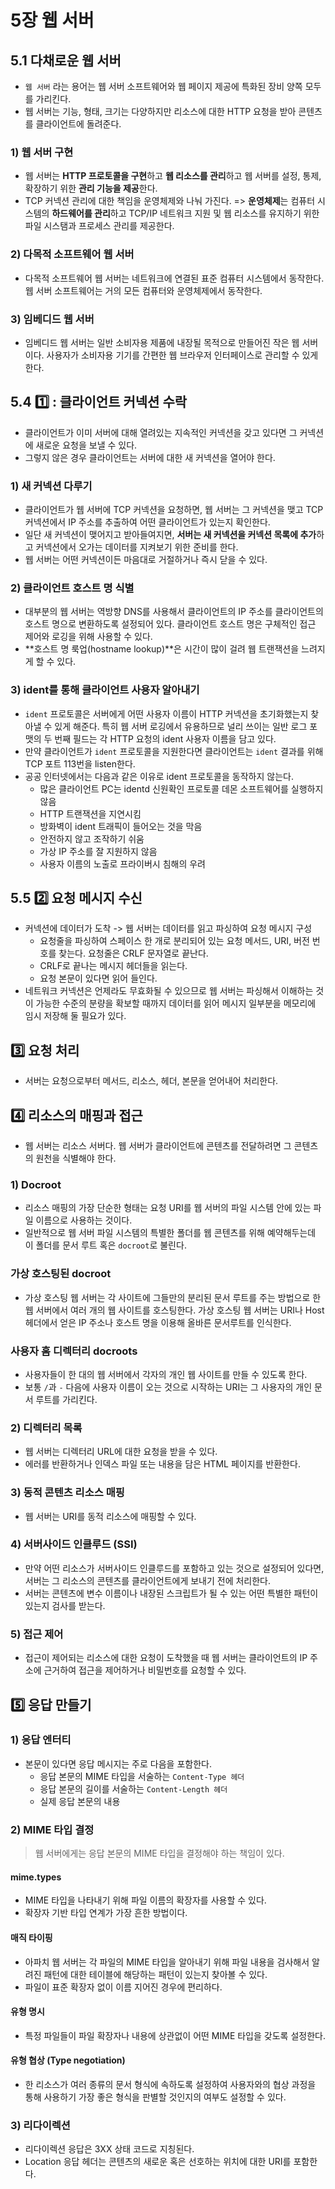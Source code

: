 # 5장 웹 서버

## 5.1 다채로운 웹 서버

- `웹 서버` 라는 용어는 웹 서버 소프트웨어와 웹 페이지 제공에 특화된 장비 양쪽 모두를 가리킨다.
- 웹 서버는 기능, 형태, 크기는 다양하지만 리소스에 대한 HTTP 요청을 받아 콘텐츠를 클라이언트에 돌려준다.

### 1) 웹 서버 구현

- 웹 서버는 **HTTP 프로토콜을 구현**하고 **웹 리소스를 관리**하고 웹 서버를 설정, 통제, 확장하기 위한 **관리 기능을 제공**한다.
- TCP 커넥션 관리에 대한 책임을 운영체제와 나눠 가진다. => **운영체제**는 컴퓨터 시스템의 **하드웨어를 관리**하고 TCP/IP 네트워크 지원 및 웹 리소스를 유지하기 위한 파일 시스탬과 프로세스 관리를 제공한다.

### 2) 다목적 소프트웨어 웹 서버

- 다목적 소프트웨어 웹 서버는 네트워크에 연결된 표준 컴퓨터 시스템에서 동작한다. 웹 서버 소프트웨어는 거의 모든 컴퓨터와 운영체제에서 동작한다.

### 3) 임베디드 웹 서버

- 임베디드 웹 서버는 일반 소비자용 제품에 내장될 목적으로 만들어진 작은 웹 서버이다. 사용자가 소비자용 기기를 간편한 웹 브라우저 인터페이스로 관리할 수 있게 한다.

## 5.4 1️⃣ : 클라이언트 커넥션 수락

- 클라이언트가 이미 서버에 대해 열려있는 지속적인 커넥션을 갖고 있다면 그 커넥션에 새로운 요청을 보낼 수 있다.
- 그렇지 않은 경우 클라이언트는 서버에 대한 새 커넥션을 열어야 한다.

### 1) 새 커넥션 다루기

- 클라이언트가 웹 서버에 TCP 커넥션을 요청하면, 웹 서버는 그 커넥션을 맺고 TCP 커넥션에서 IP 주소를 추출하여 어떤 클라이언트가 있는지 확인한다.
- 일단 새 커넥션이 맺어지고 받아들여지면, **서버는 새 커넥션을 커넥션 목록에 추가**하고 커넥션에서 오가는 데이터를 지켜보기 위한 준비를 한다.
- 웹 서버는 어떤 커넥션이든 마음대로 거절하거나 즉시 닫을 수 있다.

### 2) 클라이언트 호스트 명 식별

- 대부분의 웹 서버는 역방향 DNS를 사용해서 클라이언트의 IP 주소를 클라이언트의 호스트 명으로 변환하도록 설정되어 있다. 클라이언트 호스트 명은 구체적인 접근 제어와 로깅을 위해 사용할 수 있다.
- **호스트 명 룩업(hostname lookup)**은 시간이 많이 걸려 웹 트랜잭션을 느려지게 할 수 있다.

### 3) ident를 통해 클라이언트 사용자 알아내기

- `ident` 프로토콜은 서버에게 어떤 사용자 이름이 HTTP 커넥션을 초기화했는지 찾아낼 수 있게 해준다. 특히 웹 서버 로깅에서 유용하므로 널리 쓰이는 일반 로그 포맷의 두 번째 필드는 각 HTTP 요청의 ident 사용자 이름을 담고 있다.
- 만약 클라이언트가 `ident` 프로토콜을 지원한다면 클라이언트는 `ident` 결과를 위해 TCP 포트 113번을 listen한다.
- 공공 인터넷에서는 다음과 같은 이유로 ident 프로토콜을 동작하지 않는다.
  - 많은 클라이언트 PC는 identd 신원확인 프로토콜 데몬 소프트웨어를 실행하지 않음
  - HTTP 트랜잭션을 지연시킴
  - 방화벽이 ident 트래픽이 들어오는 것을 막음
  - 안전하지 않고 조작하기 쉬움
  - 가상 IP 주소를 잘 지원하지 않음
  - 사용자 이름의 노출로 프라이버시 침해의 우려

## 5.5 2️⃣ 요청 메시지 수신

- 커넥션에 데이터가 도착 -> 웹 서버는 데이터를 읽고 파싱하여 요청 메시지 구성
    - 요청줄을 파싱하여 스페이스 한 개로 분리되어 있는 요청 메서드, URI, 버전 번호를 찾는다. 요청줄은 CRLF 문자열로 끝난다.
    - CRLF로 끝나는 메시지 헤더들을 읽는다.
    - 요청 본문이 있다면 읽어 들인다.
- 네트워크 커넥션은 언제라도 무효화될 수 있으므로 웹 서버는 파싱해서 이해하는 것이 가능한 수준의 분량을 확보할 때까지 데이터를 읽어 메시지 일부분을 메모리에 임시 저장해 둘 필요가 있다.

## 3️⃣ 요청 처리

- 서버는 요청으로부터 메서드, 리소스, 헤더, 본문을 얻어내어 처리한다.

## 4️⃣ 리소스의 매핑과 접근

- 웹 서버는 리소스 서버다. 웹 서버가 클라이언트에 콘텐츠를 전달하려면 그 콘텐츠의 원천을 식별해야 한다.

### 1) Docroot

- 리소스 매핑의 가장 단순한 형태는 요청 URI를 웹 서버의 파일 시스템 안에 있는 파일 이름으로 사용하는 것이다.
- 일반적으로 웹 서버 파일 시스템의 특별한 폴더를 웹 콘텐츠를 위해 예약해두는데 이 폴더를 문서 루트 혹은 `docroot`로 불린다.

### 가상 호스팅된 docroot

- 가상 호스팅 웹 서버는 각 사이트에 그들만의 분리된 문서 루트를 주는 방법으로 한 웹 서버에서 여러 개의 웹 사이트를 호스팅한다. 가상 호스팅 웹 서버는 URI나 Host 헤더에서 얻은 IP 주소나 호스트 명을 이용해 올바른 문서루트를 인식한다.

### 사용자 홈 디렉터리 docroots

- 사용자들이 한 대의 웹 서버에서 각자의 개인 웹 사이트를 만들 수 있도록 한다.
- 보통 `/`과 `-` 다음에 사용자 이름이 오는 것으로 시작하는 URI는 그 사용자의 개인 문서 루트를 가리킨다.

### 2) 디렉터리 목록

- 웹 서버는 디렉터리 URL에 대한 요청을 받을 수 있다.
- 에러를 반환하거나 인덱스 파일 또는 내용을 담은 HTML 페이지를 반환한다.

### 3) 동적 콘텐츠 리소스 매핑

- 웹 서버는 URI를 동적 리소스에 매핑할 수 있다.

### 4) 서버사이드 인클루드 (SSI)

- 만약 어떤 리소스가 서버사이드 인클루드를 포함하고 있는 것으로 설정되어 있다면, 서버는 그 리소스의 콘텐츠를 클라이언트에게 보내기 전에 처리한다.
- 서버는 콘텐츠에 변수 이름이나 내장된 스크립트가 될 수 있는 어떤 특별한 패턴이 있는지 검사를 받는다.

### 5) 접근 제어

- 접근이 제어되는 리소스에 대한 요청이 도착했을 때 웹 서버는 클라이언트의 IP 주소에 근거하여 접근을 제어하거나 비밀번호를 요청할 수 있다.

## 5️⃣ 응답 만들기

### 1) 응답 엔터티

- 본문이 있다면 응답 메시지는 주로 다음을 포함한다.
  - 응답 본문의 MIME 타입을 서술하는 `Content-Type 헤더`
  - 응답 본문의 길이를 서술하는 `Content-Length 헤더`
  - 실제 응답 본문의 내용

### 2) MIME 타입 결정

> 웹 서버에게는 응답 본문의 MIME 타입을 결정해야 하는 책임이 있다.

#### mime.types

- MIME 타입을 나타내기 위해 파일 이름의 확장자를 사용할 수 있다.
- 확장자 기반 타입 연계가 가장 흔한 방법이다.

#### 매직 타이핑

- 아파치 웹 서버는 각 파일의 MIME 타입을 알아내기 위해 파일 내용을 검사해서 알려진 패턴에 대한 테이블에 해당하는 패턴이 있는지 찾아볼 수 있다.
- 파일이 표준 확장자 없이 이름 지어진 경우에 편리하다.

#### 유형 명시

- 특정 파일들이 파일 확장자나 내용에 상관없이 어떤 MIME 타입을 갖도록 설정한다.

#### 유형 협상 (Type negotiation)

- 한 리소스가 여러 종류의 문서 형식에 속하도록 설정하여 사용자와의 협상 과정을 통해 사용하기 가장 좋은 형식을 판별할 것인지의 여부도 설정할 수 있다.

### 3) 리다이렉션

- 리다이렉션 응답은 3XX 상태 코드로 지칭된다.
- Location 응답 헤더는 콘텐츠의 새로운 혹은 선호하는 위치에 대한 URI를 포함한다.

